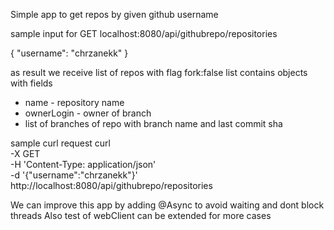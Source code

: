 Simple app to get repos by given github username

sample input for 
GET localhost:8080/api/githubrepo/repositories

{
    "username": "chrzanekk"
}

as result we receive list of repos with flag fork:false
list contains objects with fields 
- name - repository name
- ownerLogin - owner of branch
- list of branches of repo with branch name and last commit sha

sample curl request
curl \
-X GET \
-H 'Content-Type: application/json' \
-d '{"username":"chrzanekk"}' \
http://localhost:8080/api/githubrepo/repositories

We can improve this app by adding @Async to avoid waiting and dont block threads 
Also test of webClient can be extended for more cases 